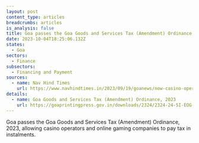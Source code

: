 ```yaml
---
layout: post
content_type: articles
breadcrumbs: articles
is_analysis: false
title: Goa passes the Goa Goods and Services Tax (Amendment) Ordinance, 2023
date: 2023-10-04T18:25:06.132Z
states:
  - Goa
sectors:
  - Finance
subsectors:
  - Financing and Payment
sources:
  - name: Nav Hind Times
    url: https://www.navhindtimes.in/2023/09/19/goanews/now-casino-operators-can-pay-gst-in-instalments/
details:
  - name: Goa Goods and Services Tax (Amendment) Ordinance, 2023
    url: https://goaprintingpress.gov.in/downloads/2324/2324-24-SI-EOG-3.pdf
---
```

Goa passes the Goa Goods and Services Tax (Amendment) Ordinance, 2023, allowing casino operators and online gaming companies to pay tax in instalments.